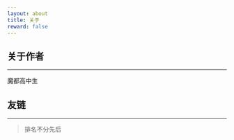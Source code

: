 ```yaml
---
layout: about
title: 关于
reward: false
---
```


## 关于作者

---

魔都高中生



## 友链

---



> 排名不分先后

[Kiwisama]:https://nyan.kiwi.cat/

